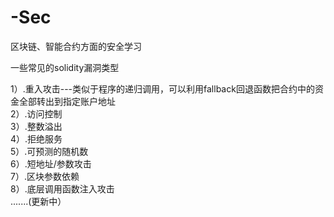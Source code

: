 # -Sec
区块链、智能合约方面的安全学习  
  
一些常见的solidity漏洞类型  
  
  1）.重入攻击---类似于程序的递归调用，可以利用fallback回退函数把合约中的资金全部转出到指定账户地址  
  2）.访问控制  
  3）.整数溢出  
  4）.拒绝服务  
  5）.可预测的随机数  
  6）.短地址/参数攻击  
  7）.区块参数依赖  
  8）.底层调用函数注入攻击  
  .......(更新中）  
